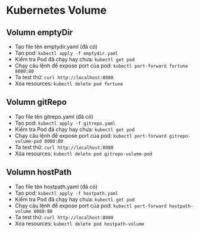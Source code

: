 # Kubernetes Volume

## Volumn emptyDir
+ Tạo file tên emptydir.yaml (đã có)
+ Tạo pod: ```kubectl apply -f emptydir.yaml```
+ Kiểm tra Pod đã chạy hay chưa: ```kubectl get pod```
+ Chạy câu lệnh để expose port của pod: ```kubectl port-forward fortune 8080:80```
+ Ta test thử: ```curl http://localhost:8080```
+ Xóa resources: ```kubectl delete pod fortune```


## Volumn gitRepo
+ Tạo file tên gitrepo.yaml (đã có)
+ Tạo pod: ```kubectl apply -f gitrepo.yaml```
+ Kiểm tra Pod đã chạy hay chưa: ```kubectl get pod```
+ Chạy câu lệnh để expose port của pod: ```kubectl port-forward gitrepo-volume-pod 8080:80```
+ Ta test thử: ```curl http://localhost:8080```
+ Xóa resources: ```kubectl delete pod gitrepo-volume-pod```

## Volumn hostPath
+ Tạo file tên hostpath.yaml (đã có)
+ Tạo pod: ```kubectl apply -f hostpath.yaml```
+ Kiểm tra Pod đã chạy hay chưa: ```kubectl get pod```
+ Chạy câu lệnh để expose port của pod: ```kubectl port-forward hostpath-volume 8080:80```
+ Ta test thử: ```curl http://localhost:8080```
+ Xóa resources: ```kubectl delete pod hostpath-volume```








